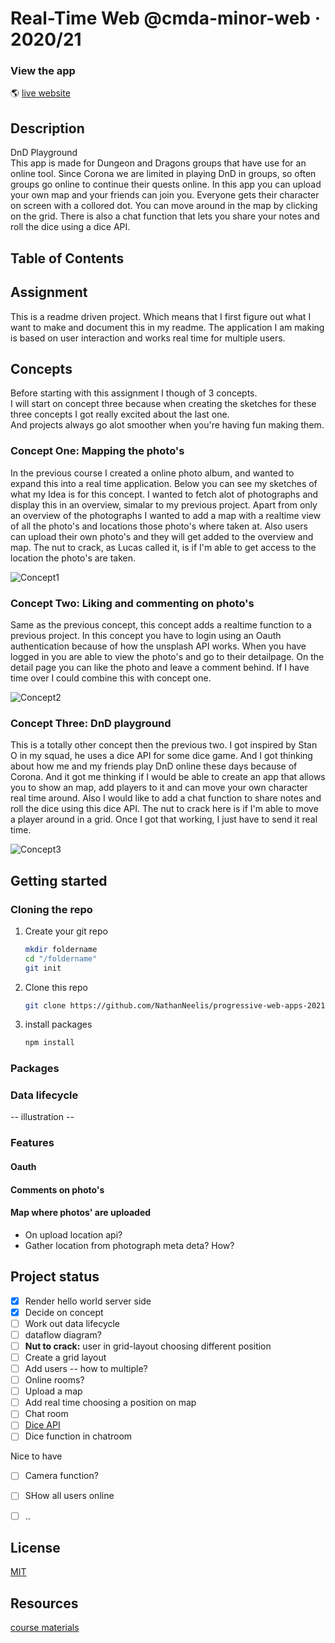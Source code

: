 # Real-Time Web @cmda-minor-web · 2020/21

### View the app
:earth_americas:  [live website]()  

## Description
DnD Playground  
This app is made for Dungeon and Dragons groups that have use for an online tool.
Since Corona we are limited in playing DnD in groups, so often groups go online to continue their quests online.
In this app you can upload your own map and your friends can join you. Everyone gets their character on screen with a collored dot.
You can move around in the map by clicking on the grid. There is also a chat function that lets you share your notes and roll the dice using a dice API.

## Table of Contents  

## Assignment
This is a readme driven project. Which means that I first figure out what I want to make and document this in my readme. The application I am making is based on user interaction and works real time for multiple users. 

## Concepts
Before starting with this assignment I though of 3 concepts.  
I will start on concept three because when creating the sketches for these three concepts I got really excited about the last one.  
And projects always go alot smoother when you're having fun making them. 

### Concept One: Mapping the photo's
In the previous course I created a online photo album, and wanted to expand this into a real time application. Below you can see my sketches of what my Idea is for this concept. I wanted to fetch alot of photographs and display this in an overview, simalar to my previous project. Apart from only an overview of the photographs I wanted to add a map with a realtime view of all the photo's and locations those photo's where taken at. Also users can upload their own photo's and they will get added to the overview and map. The nut to crack, as Lucas called it, is if I'm able to get access to the location the photo's are taken.
  
![Concept1](https://user-images.githubusercontent.com/55492381/114394333-6021dc00-9b9b-11eb-9388-f6630ea226f2.jpg)  
  
### Concept Two: Liking and commenting on photo's
Same as the previous concept, this concept adds a realtime function to a previous project. In this concept you have to login using an Oauth authentication because of how the unsplash API works. When you have logged in you are able to view the photo's and go to their detailpage. On the detail page you can like the photo and leave a comment behind. If I have time over I could combine this with concept one.  
  
![Concept2](https://user-images.githubusercontent.com/55492381/114394346-62843600-9b9b-11eb-8c37-329ca027ea4f.jpg)  
  
### Concept Three: DnD playground
This is a totally other concept then the previous two. I got inspired by Stan O in my squad, he uses a dice API for some dice game. And I got thinking about how me and my friends play DnD online these days because of Corona. And it got me thinking if I would be able to create an app that allows you to show an map, add players to it and can move your own character real time around. Also I would like to add a chat function to share notes and roll the dice using this dice API. The nut to crack here is if I'm able to move a player around in a grid. Once I got that working, I just have to send it real time.  
  
![Concept3](https://user-images.githubusercontent.com/55492381/114394350-631ccc80-9b9b-11eb-9124-d0906f2408f6.jpg)  
  


## Getting started

### Cloning the repo
1. Create your git repo  
    ```bash
    mkdir foldername  
    cd "/foldername"  
    git init  
    ```  

2. Clone this repo  
    ```bash
    git clone https://github.com/NathanNeelis/progressive-web-apps-2021.git
    ```   

3. install packages  
    ```bash
    npm install
    ```  

### Packages


### Data lifecycle
-- illustration --   

### Features
#### Oauth

#### Comments on photo's

#### Map where photos' are uploaded
* On upload location api?
* Gather location from photograph meta deta? How?



## Project status 
* [x] Render hello world server side   
* [x] Decide on concept
* [ ] Work out data lifecycle
* [ ] dataflow diagram?
* [ ] **Nut to crack:** user in grid-layout choosing different position 
* [ ] Create a grid layout 
* [ ] Add users -- how to multiple?
* [ ] Online rooms?
* [ ] Upload a map
* [ ] Add real time choosing a position on map
* [ ] Chat room
* [ ] [Dice API](http://roll.diceapi.com/)
* [ ] Dice function in chatroom
  
Nice to have
* [ ]  Camera function?
* [ ]  SHow all users online
* [ ]  ..





## License
[MIT](https://github.com/NathanNeelis/real-time-web-2021/blob/main/LICENSE)    

## Resources
[course materials](https://github.com/cmda-minor-web/real-time-web-2021)  